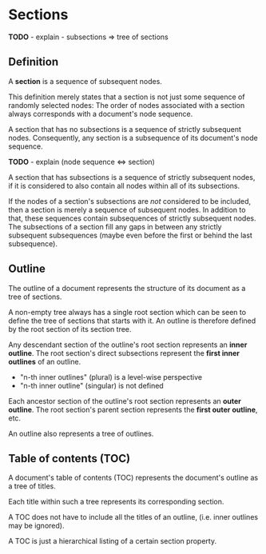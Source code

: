 
# Sections

**TODO** -
explain - subsections => tree of sections

<!-- ======================================================================= -->
## Definition

A **section** is a sequence of subsequent nodes.

This definition merely states that a section is not just some sequence of
randomly selected nodes: The order of nodes associated with a section always
corresponds with a document's node sequence.

A section that has no subsections is a sequence of strictly subsequent nodes.
Consequently, any section is a subsequence of its document's node sequence.

**TODO** - explain (node sequence <=> section)

A section that has subsections is a sequence of strictly subsequent nodes, if
it is considered to also contain all nodes within all of its subsections.

If the nodes of a section's subsections are *not* considered to be included,
then a section is merely a sequence of subsequent nodes. In addition to that,
these sequences contain subsequences of strictly subsequent nodes. The
subsections of a section fill any gaps in between any strictly subsequent
subsequences (maybe even before the first or behind the last subsequence).

<!-- ======================================================================= -->
## Outline

The outline of a document represents the structure of its document as
a tree of sections.

A non-empty tree always has a single root section which can be seen to define
the tree of sections that starts with it. An outline is therefore defined by
the root section of its section tree.

Any descendant section of the outline's root section represents an **inner
outline**. The root section's direct subsections represent the **first inner
outlines** of an outline.

* "n-th inner outlines" (plural) is a level-wise perspective
* "n-th inner outline" (singular) is not defined

Each ancestor section of the outline's root section represents an **outer
outline**. The root section's parent section represents the **first outer
outline**, etc.

An outline also represents a tree of outlines.

<!-- ======================================================================= -->
## Table of contents (TOC)

A document's table of contents (TOC) represents the document's outline as
a tree of titles.

Each title within such a tree represents its corresponding section.

A TOC does not have to include all the titles of an outline,
(i.e. inner outlines may be ignored).

A TOC is just a hierarchical listing of a certain section property.
